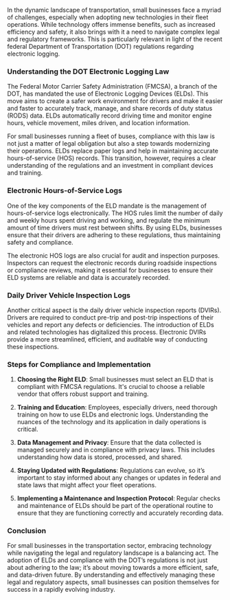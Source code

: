 
In the dynamic landscape of transportation, small businesses face a myriad of challenges, especially when adopting new technologies in their fleet operations. While technology offers immense benefits, such as increased efficiency and safety, it also brings with it a need to navigate complex legal and regulatory frameworks. This is particularly relevant in light of the recent federal Department of Transportation (DOT) regulations regarding electronic logging.

### Understanding the DOT Electronic Logging Law

The Federal Motor Carrier Safety Administration (FMCSA), a branch of the DOT, has mandated the use of Electronic Logging Devices (ELDs). This move aims to create a safer work environment for drivers and make it easier and faster to accurately track, manage, and share records of duty status (RODS) data. ELDs automatically record driving time and monitor engine hours, vehicle movement, miles driven, and location information.

For small businesses running a fleet of buses, compliance with this law is not just a matter of legal obligation but also a step towards modernizing their operations. ELDs replace paper logs and help in maintaining accurate hours-of-service (HOS) records. This transition, however, requires a clear understanding of the regulations and an investment in compliant devices and training.

### Electronic Hours-of-Service Logs

One of the key components of the ELD mandate is the management of hours-of-service logs electronically. The HOS rules limit the number of daily and weekly hours spent driving and working, and regulate the minimum amount of time drivers must rest between shifts. By using ELDs, businesses ensure that their drivers are adhering to these regulations, thus maintaining safety and compliance.

The electronic HOS logs are also crucial for audit and inspection purposes. Inspectors can request the electronic records during roadside inspections or compliance reviews, making it essential for businesses to ensure their ELD systems are reliable and data is accurately recorded.

### Daily Driver Vehicle Inspection Logs

Another critical aspect is the daily driver vehicle inspection reports (DVIRs). Drivers are required to conduct pre-trip and post-trip inspections of their vehicles and report any defects or deficiencies. The introduction of ELDs and related technologies has digitalized this process. Electronic DVIRs provide a more streamlined, efficient, and auditable way of conducting these inspections.

### Steps for Compliance and Implementation

1. **Choosing the Right ELD**: Small businesses must select an ELD that is compliant with FMCSA regulations. It's crucial to choose a reliable vendor that offers robust support and training.

2. **Training and Education**: Employees, especially drivers, need thorough training on how to use ELDs and electronic logs. Understanding the nuances of the technology and its application in daily operations is critical.

3. **Data Management and Privacy**: Ensure that the data collected is managed securely and in compliance with privacy laws. This includes understanding how data is stored, processed, and shared.

4. **Staying Updated with Regulations**: Regulations can evolve, so it’s important to stay informed about any changes or updates in federal and state laws that might affect your fleet operations.

5. **Implementing a Maintenance and Inspection Protocol**: Regular checks and maintenance of ELDs should be part of the operational routine to ensure that they are functioning correctly and accurately recording data.

### Conclusion

For small businesses in the transportation sector, embracing technology while navigating the legal and regulatory landscape is a balancing act. The adoption of ELDs and compliance with the DOT’s regulations is not just about adhering to the law; it’s about moving towards a more efficient, safe, and data-driven future. By understanding and effectively managing these legal and regulatory aspects, small businesses can position themselves for success in a rapidly evolving industry.
